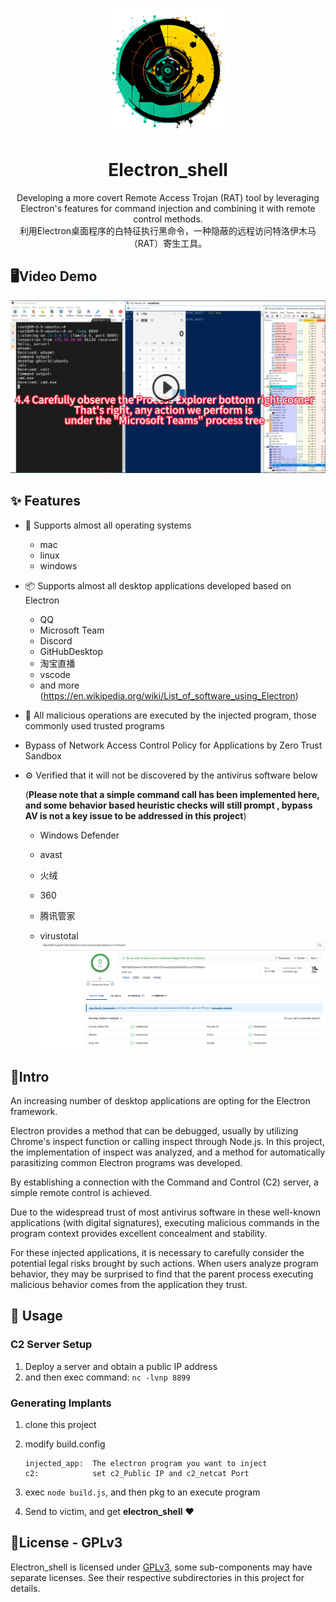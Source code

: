 <p align="center">
  <img width="200" src="./docs/logo.jpg">
</p>


<h1 align="center">Electron_shell</h1>

<div align="center">
Developing a more covert Remote Access Trojan (RAT) tool by leveraging Electron's features for command injection and combining it with remote control methods.<br>
利用Electron桌面程序的白特征执行黑命令，一种隐蔽的远程访问特洛伊木马（RAT）寄生工具。</div>


## 🖥Video Demo

[![Watch the video](./docs/demo.jpg)](https://djerryz-docs-1258823000.cos.accelerate.myqcloud.com/github/electron_shell/electron_shell_demo.mp4)



## ✨ Features

- 🌈 Supports almost all operating systems

  - mac
  - linux
  - windows

- 📦 Supports almost all desktop applications developed based on Electron

  - QQ
  - Microsoft Team
  - Discord
  - GitHubDesktop
  - 淘宝直播
  - vscode
  - and more (https://en.wikipedia.org/wiki/List_of_software_using_Electron)

- 🎨 All malicious operations are executed by the injected program, those commonly used trusted programs

- Bypass of Network Access Control Policy for Applications by Zero Trust Sandbox

- ⚙️ Verified that it will not be discovered by the antivirus software below

  (**Please note that a simple command call has been implemented here, and some behavior based heuristic checks will still prompt , bypass AV is not a key issue to be addressed in this project**)

  - Windows Defender

  - avast

  - 火绒

  - 360

  - 腾讯管家

  - virustotal
    <img src="./docs/viruscheck.png" alt="" style="max-width: 100%;">



## 🎉Intro

An increasing number of desktop applications are opting for the Electron framework. 

Electron provides a method that can be debugged, usually by utilizing Chrome's inspect function or calling inspect through Node.js. In this project, the implementation of inspect was analyzed, and a method for automatically parasitizing common Electron programs was developed.

By establishing a connection with the Command and Control (C2) server, a simple remote control is achieved.  

Due to the widespread trust of most antivirus software in  these well-known applications (with digital signatures), executing  malicious commands in the program context provides excellent concealment and stability.  

For these injected applications, it is necessary to carefully consider the potential legal risks brought by such actions. When users analyze program behavior, they may be surprised to find that the parent process executing malicious behavior comes from the application they trust.



## 🔨 Usage

### C2 Server Setup

1. Deploy a server and obtain a public IP address
2. and then exec command:   `nc -lvnp 8899`

### Generating Implants

1. clone this project

2. modify build.config
   
    ```
    injected_app:  The electron program you want to inject
    c2:            set c2_Public IP and c2_netcat Port
    ```
    
3. exec `node build.js`, and then pkg to an execute program

4. Send to victim, and get **electron_shell** ❤️



## 🤝License - GPLv3

Electron_shell is licensed under [GPLv3](https://www.gnu.org/licenses/gpl-3.0.en.html), some sub-components may have separate licenses. See their respective subdirectories in this project for details.